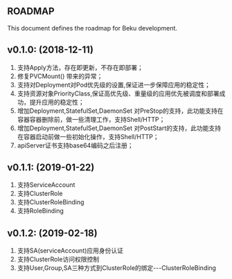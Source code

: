 ROADMAP
-
This document defines the roadmap for Beku development.

## v0.1.0: (2018-12-11)

1. 支持Apply方法，存在即更新，不存在即部署；
2. 修复PVCMount() 带来的异常；
3. 支持对Deployment对Pod优先级的设置,保证进一步保障应用的稳定性；
4. 支持资源对象PriorityClass,保证高优先级、重量级的应用优先被调度和部署成功，提升应用的稳定性；
5. 增加Deployment,StatefulSet,DaemonSet 对PreStop的支持，此功能支持在容器容器删除前，做一些清理工作，支持Shell/HTTP；
6. 增加Deployment,StatefulSet,DaemonSet 对PostStart的支持，此功能支持在容器启动前做一些初始化操作，支持Shell/HTTP；
7. apiServer证书支持base64编码之后注册；


## v0.1.1: (2019-01-22)

1. 支持ServiceAccount
2. 支持ClusterRole
3. 支持ClusterRoleBinding
4. 支持RoleBinding


## v0.1.2: (2019-02-18)

1. 支持SA(serviceAccount)应用身份认证
2. 支持ClusterRole访问权限控制
3. 支持User,Group,SA三种方式到ClusterRole的绑定---ClusterRoleBinding


